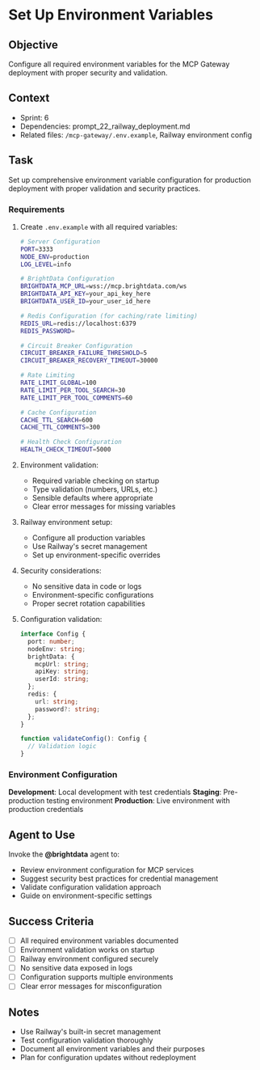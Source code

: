 # Set Up Environment Variables

## Objective

Configure all required environment variables for the MCP Gateway deployment with proper security and validation.

## Context

- Sprint: 6
- Dependencies: prompt_22_railway_deployment.md
- Related files: `/mcp-gateway/.env.example`, Railway environment config

## Task

Set up comprehensive environment variable configuration for production deployment with proper validation and security practices.

### Requirements

1. Create `.env.example` with all required variables:

   ```bash
   # Server Configuration
   PORT=3333
   NODE_ENV=production
   LOG_LEVEL=info

   # BrightData Configuration
   BRIGHTDATA_MCP_URL=wss://mcp.brightdata.com/ws
   BRIGHTDATA_API_KEY=your_api_key_here
   BRIGHTDATA_USER_ID=your_user_id_here

   # Redis Configuration (for caching/rate limiting)
   REDIS_URL=redis://localhost:6379
   REDIS_PASSWORD=

   # Circuit Breaker Configuration
   CIRCUIT_BREAKER_FAILURE_THRESHOLD=5
   CIRCUIT_BREAKER_RECOVERY_TIMEOUT=30000

   # Rate Limiting
   RATE_LIMIT_GLOBAL=100
   RATE_LIMIT_PER_TOOL_SEARCH=30
   RATE_LIMIT_PER_TOOL_COMMENTS=60

   # Cache Configuration
   CACHE_TTL_SEARCH=600
   CACHE_TTL_COMMENTS=300

   # Health Check Configuration
   HEALTH_CHECK_TIMEOUT=5000
   ```

2. Environment validation:
   - Required variable checking on startup
   - Type validation (numbers, URLs, etc.)
   - Sensible defaults where appropriate
   - Clear error messages for missing variables
3. Railway environment setup:
   - Configure all production variables
   - Use Railway's secret management
   - Set up environment-specific overrides
4. Security considerations:
   - No sensitive data in code or logs
   - Environment-specific configurations
   - Proper secret rotation capabilities
5. Configuration validation:

   ```typescript
   interface Config {
     port: number;
     nodeEnv: string;
     brightData: {
       mcpUrl: string;
       apiKey: string;
       userId: string;
     };
     redis: {
       url: string;
       password?: string;
     };
   }

   function validateConfig(): Config {
     // Validation logic
   }
   ```

### Environment Configuration

**Development**: Local development with test credentials
**Staging**: Pre-production testing environment
**Production**: Live environment with production credentials

## Agent to Use

Invoke the **@brightdata** agent to:

- Review environment configuration for MCP services
- Suggest security best practices for credential management
- Validate configuration validation approach
- Guide on environment-specific settings

## Success Criteria

- [ ] All required environment variables documented
- [ ] Environment validation works on startup
- [ ] Railway environment configured securely
- [ ] No sensitive data exposed in logs
- [ ] Configuration supports multiple environments
- [ ] Clear error messages for misconfiguration

## Notes

- Use Railway's built-in secret management
- Test configuration validation thoroughly
- Document all environment variables and their purposes
- Plan for configuration updates without redeployment
